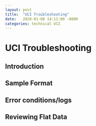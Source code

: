 ```yaml
---
layout: post
title:  "UCI Troubleshooting"
date:   2020-01-08 14:12:00 -0800
categories: technical UCI
---
```

# UCI Troubleshooting

## Introduction

## Sample Format

## Error conditions/logs

## Reviewing Flat Data